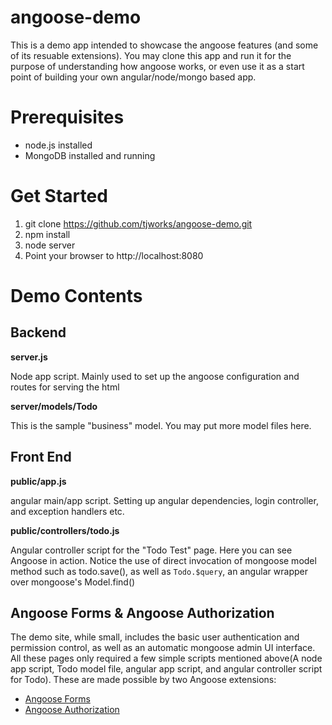 angoose-demo
============

This is a demo app intended to showcase the angoose features (and some of its resuable extensions).  You may clone
this app and run it for the purpose of understanding how angoose works, or even use it as a start point of building 
your own angular/node/mongo based app.

Prerequisites
=============
* node.js installed
* MongoDB installed and running

Get Started
============

1. git clone https://github.com/tjworks/angoose-demo.git
2. npm install
3. node server
4. Point your browser to http://localhost:8080


Demo Contents
===============

Backend 
----------
**server.js**

Node app script. Mainly used to set up the angoose configuration and routes for serving the html

**server/models/Todo**

This is the sample "business" model. You may put more model files here.

Front End
---------
 
**public/app.js**

angular main/app script. Setting up angular dependencies, login controller, and exception handlers etc. 

**public/controllers/todo.js**

Angular controller script for the "Todo Test" page. Here you can see Angoose in action. Notice the use of direct invocation of mongoose model method such as todo.save(), as well as `Todo.$query`, 
an angular wrapper over mongoose's Model.find()



Angoose Forms & Angoose Authorization
--------------------------------------

The demo site, while small, includes the basic user authentication and permission control, as well as an automatic mongoose admin UI interface. All these pages only required a few simple
scripts mentioned above(A node app script, Todo model file, angular app script, and angular controller script for Todo). These are made possible by two Angoose extensions:
 
* [Angoose Forms ](https://github.com/tjworks/angoose/wiki/Angoose-Forms)
* [Angoose Authorization](https://github.com/tjworks/angoose/wiki/Authorization-Extension)  


      




